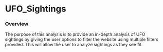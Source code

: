 # UFO_Sightings

### Overview
The purpose of this analysis is to provide an in-depth analysis of UFO sightings by giving the user options to filter the website using multiple filters provided. This will allow the user to analyze sightings as they see fit.